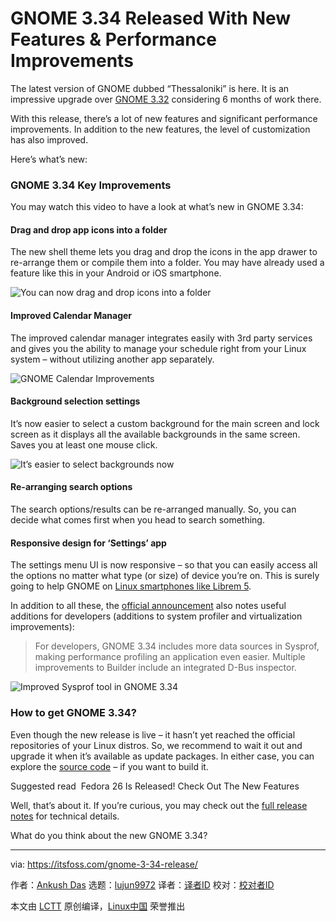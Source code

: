 [#]: collector: (lujun9972)
[#]: translator: ( )
[#]: reviewer: ( )
[#]: publisher: ( )
[#]: url: ( )
[#]: subject: (GNOME 3.34 Released With New Features & Performance Improvements)
[#]: via: (https://itsfoss.com/gnome-3-34-release/)
[#]: author: (Ankush Das https://itsfoss.com/author/ankush/)

GNOME 3.34 Released With New Features & Performance Improvements
======

The latest version of GNOME dubbed “Thessaloniki” is here. It is an impressive upgrade over [GNOME 3.32][1] considering 6 months of work there.

With this release, there’s a lot of new features and significant performance improvements. In addition to the new features, the level of customization has also improved.

Here’s what’s new:

### GNOME 3.34 Key Improvements

You may watch this video to have a look at what’s new in GNOME 3.34:

#### Drag and drop app icons into a folder

The new shell theme lets you drag and drop the icons in the app drawer to re-arrange them or compile them into a folder. You may have already used a feature like this in your Android or iOS smartphone.

![You can now drag and drop icons into a folder][2]

#### Improved Calendar Manager

The improved calendar manager integrates easily with 3rd party services and gives you the ability to manage your schedule right from your Linux system – without utilizing another app separately.

![GNOME Calendar Improvements][3]

#### Background selection settings

It’s now easier to select a custom background for the main screen and lock screen as it displays all the available backgrounds in the same screen. Saves you at least one mouse click.

![It’s easier to select backgrounds now][4]

#### Re-arranging search options

The search options/results can be re-arranged manually. So, you can decide what comes first when you head to search something.

#### Responsive design for ‘Settings’ app

The settings menu UI is now responsive – so that you can easily access all the options no matter what type (or size) of device you’re on. This is surely going to help GNOME on [Linux smartphones like Librem 5][5].

In addition to all these, the [official announcement][6] also notes useful additions for developers (additions to system profiler and virtualization improvements):

> For developers, GNOME 3.34 includes more data sources in Sysprof, making performance profiling an application even easier. Multiple improvements to Builder include an integrated D-Bus inspector.

![Improved Sysprof tool in GNOME 3.34][7]

### How to get GNOME 3.34?

Even though the new release is live – it hasn’t yet reached the official repositories of your Linux distros. So, we recommend to wait it out and upgrade it when it’s available as update packages. In either case, you can explore the [source code][8] – if you want to build it.

[][9]

Suggested read  Fedora 26 Is Released! Check Out The New Features

Well, that’s about it. If you’re curious, you may check out the [full release notes][10] for technical details.

What do you think about the new GNOME 3.34?

--------------------------------------------------------------------------------

via: https://itsfoss.com/gnome-3-34-release/

作者：[Ankush Das][a]
选题：[lujun9972][b]
译者：[译者ID](https://github.com/译者ID)
校对：[校对者ID](https://github.com/校对者ID)

本文由 [LCTT](https://github.com/LCTT/TranslateProject) 原创编译，[Linux中国](https://linux.cn/) 荣誉推出

[a]: https://itsfoss.com/author/ankush/
[b]: https://github.com/lujun9972
[1]: https://www.gnome.org/news/2019/03/gnome-3-32-released/
[2]: https://i2.wp.com/itsfoss.com/wp-content/uploads/2019/09/icon-grid-drag-gnome.png?ssl=1
[3]: https://i2.wp.com/itsfoss.com/wp-content/uploads/2019/09/gnome-calendar-improvements.jpg?ssl=1
[4]: https://i1.wp.com/itsfoss.com/wp-content/uploads/2019/09/background-panel-GNOME.png?resize=800%2C555&ssl=1
[5]: https://itsfoss.com/librem-linux-phone/
[6]: https://www.gnome.org/press/2019/09/gnome-3-34-released/
[7]: https://i2.wp.com/itsfoss.com/wp-content/uploads/2019/09/sysprof-gnome.jpg?resize=800%2C493&ssl=1
[8]: https://download.gnome.org/
[9]: https://itsfoss.com/fedora-26-release/
[10]: https://help.gnome.org/misc/release-notes/3.34/
